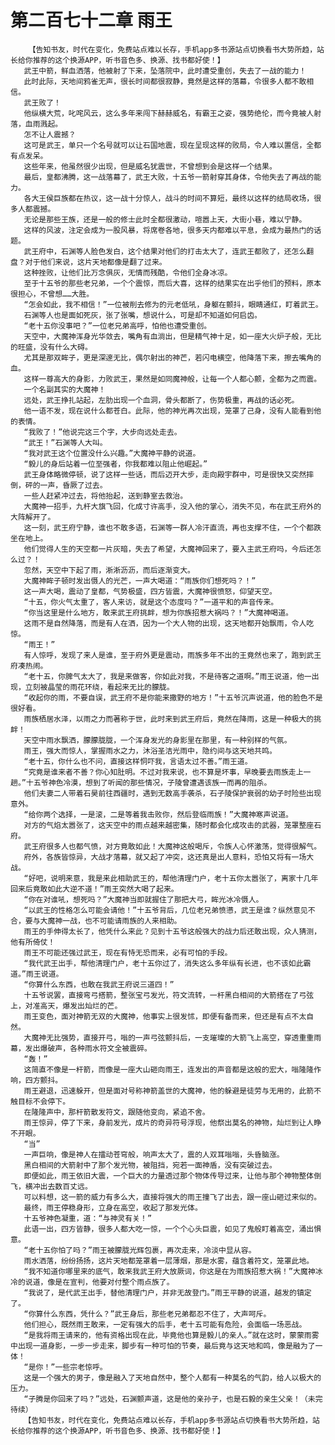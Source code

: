 # 第二百七十二章 雨王
        【告知书友，时代在变化，免费站点难以长存，手机app多书源站点切换看书大势所趋，站长给你推荐的这个换源APP，听书音色多、换源、找书都好使！】
       武王中箭，鲜血洒落，他被射了下来，坠落院中，此时遭受重创，失去了一战的能力！
       此时此际，天地间鸦雀无声，很长时间都很寂静，竟然是这样的落幕，令很多人都不敢相信。
       武王败了！
       他纵横大荒，叱咤风云，这么多年来闯下赫赫威名，有霸王之姿，强势绝伦，而今竟被人射落，血雨溅起。
       怎不让人震撼？
       这可是武王，单只一个名号就可以让石国地震，现在呈现这样的败局，令人难以置信，全都有点发呆。
       这些年来，他虽然很少出现，但是威名犹震世，不曾想到会是这样一个结果。
       最后，皇都沸腾，这一战落幕了，武王大败，十五爷一箭射穿其身体，令他失去了再战的能力。
       各大王侯巨族都在热议，这一战十分惊人，战斗的时间不算短，最终以这样的结局收场，很多人都震撼。
       无论是那些王族，还是一般的修士此时全都很激动，喧嚣上天，大街小巷，难以宁静。
       这样的风波，注定会成为一股风暴，将席卷各地，很多天内都难以平息，会成为最热门的话题。
       武王府中，石渊等人脸色发白，这个结果对他们的打击太大了，连武王都败了，还怎么翻盘？对于他们来说，这片天地都像是翻了过来。
       这种挫败，让他们比万念俱灰，无情而残酷，令他们全身冰凉。
       至于十五爷的那些老兄弟，一个个震惊，而后大喜，这样的结果实在出乎他们的预料，原本很担心，不曾想……大胜。
       “怎会如此，我不相信！”一位被削去修为的元老低吼，身躯在颤抖，眼睛通红，盯着武王。
       石渊等人也是面如死灰，张了张嘴，想说什么，可是却不知道如何启齿。
       “老十五你没事吧？”一位老兄弟高呼，怕他也遭受重创。
       天空中，大魔神浑身光华敛去，嘴角有血淌出，但是精气神十足，如一座大火炉子般，无比的旺盛，没有什么大碍。
       尤其是那双眸子，更是深邃无比，偶尔射出的神芒，若闪电横空，他降落下来，擦去嘴角的血。
       这样一尊高大的身影，力败武王，果然是如同魔神般，让每一个人都心颤，全都为之而震。
       一个名副其实的大魔神！
       远处，武王挣扎站起，左肋出现一个血洞，骨头都断了，伤势极重，再战的话必死。
       他一语不发，现在说什么都苍白。此际，他的神光再次出现，笼罩了己身，没有人能看到他的表情。
       “我败了！”他说完这三个字，大步向远处走去。
       “武王！”石渊等人大叫。
       “我对武王这个位置没什么兴趣。”大魔神平静的说道。
       “毅儿的身后站着一位至强者，你我都难以阻止他崛起。”
       武王身体略微停顿，说了这样一些话，而后迈开大步，走向殿宇群中，可是很快又突然摔倒，砰的一声，昏厥了过去。
       一些人赶紧冲过去，将他抬起，送到静室去救治。
       大魔神一招手，九杆大旗飞回，化成寸许高手，没入他的掌心，消失不见，布在武王府外的大阵解开了。
       这一刻，武王府宁静，谁也不敢多语，石渊等一群人冷汗直流，再也支撑不住，一个个都跌坐在地上。
       他们觉得人生的天空都一片灰暗，失去了希望，大魔神回来了，要入主武王府吗，今后还怎么过？！
       忽然，天空中下起了雨，淅淅沥沥，而后逐渐变大。
       大魔神眸子顿时发出慑人的光芒，一声大喝道：“雨族你们想死吗？！”
       这一声大喝，震动了皇都，气势极盛，四方皆震，大魔神很愤怒，仰望天空。
       “十五，你火气太重了，客人来访，就是这个态度吗？”一道平和的声音传来。
       “你当这里是什么地方，敢来武王府挑衅，想为你族招惹大祸吗？！”大魔神喝道。
       这雨不是自然降落，而是有人在洒，因为一个大人物的出现，这天地都开始飘雨，令人吃惊。
       “雨王！”
       有人惊呼，发现了来人是谁，至于府外更是震动，雨族多年不出的王竟然也来了，跑到武王府凑热闹。
       “老十五，你脾气太大了，我是来做客，你如此对我，不是待客之道啊。”雨王说道，他一出现，立刻被晶莹的雨花环绕，看起来无比的朦胧。
       “收起你的雨，不要自误，武王府不是你能来撒野的地方！”十五爷沉声说道，他的脸色不是很好看。
       雨族栖居水泽，以雨之力而著称于世，此时来到武王府后，竟然在降雨，这是一种极大的挑衅！
       天空中雨水飘洒，朦朦胧胧，一个浑身发光的身影里在那里，有一种别样的气氛。
       雨王，强大而惊人，掌握雨水之力，沐浴圣洁光雨中，隐约间与这天地共鸣。
       “老十五，你什么也不问，直接这样恫吓我，言语太过不善。”雨王道。
       “究竟是谁来者不善？你心知肚明。不过对我来说，也不算是坏事，早晚要去雨族走上一趟。”十五爷神色冷漠，想到了听闻的那些情况，子陵曾遭遇该族一而再的阻杀。
       他们夫妻二人带着石昊前往西疆时，遇到无数高手袭杀，石子陵保护衰弱的幼子时险些出现意外。
       “给你两个选择，一是滚，二是等着我击败你，然后登临雨族！”大魔神寒声说道。
       对方的气焰太嚣张了，这天空中的雨点越来越密集，随时都会化成攻击的武器，笼罩整座石府。
       武王府很多人也都气愤，对方竟敢如此！大魔神这般喝斥，令族人心怀激荡，觉得很解气。
       府外，各族皆惊异，大战才落幕，就又起了冲突，这还真是出人意料，恐怕又将有一场大战。
       “好吧，说明来意，我是来此相助武王的，帮他清理门户，老十五你太嚣张了，离家十几年回来后竟敢如此大逆不道！”雨王突然大喝了起来。
       “你在对谁吼，想死吗？”大魔神当即就握住了那把大弓，眸光冰冷慑人。
       “以武王的性格怎么可能会请他！”十五爷背后，几位老兄弟愤懑，武王是谁？纵然意见不合，要与大魔神一战，也不可能请雨族的人来相助。
       雨王的手伸得太长了，他凭什么来此？见到十五爷这般强大的战力后还敢出现，众人猜测，他有所倚仗！
       雨王不可能还强过武王，现在有恃无恐而来，必有可怕的手段。
       “我代武王出手，帮他清理门户，老十五你过了，消失这么多年纵有长进，也不该如此霸道。”雨王说道。
       “你算什么东西，也敢在我武王府说三道四！”
       十五爷说罢，直接弯弓搭箭，整张宝弓发光，符文流转，一杆黑白相间的大箭搭在了弓弦上，对准高天，爆发出灿烂的芒。
       雨王变色，面对神箭无双的大魔神，他事实上很发怵，即便有备而来，但还是有点不太自然。
       大魔神无比强势，直接开弓，嗡的一声弓弦颤抖后，一支璀璨的大箭飞上高空，穿透重重雨幕，发出爆破声，各种雨水符文全被震碎。
       “轰！”
       这简直不像是一杆箭，而像是一座大山砸向雨王，连发出的声音都是这般的宏大，嗡隆隆作响，四方颤抖。
       雨王避退，迅速躲开，但是面对号称神箭盖世的大魔神，他的躲避是徒劳与无用的，此箭不触目标不会停下。
       在隆隆声中，那杆箭散发符文，跟随他变向，紧追不舍。
       雨王惊异，停了下来，身前发光，成片的奇异符号浮现，他祭出莫名的神物，灿烂到让人睁不开眼。
       “当”
       一声巨响，像是神人在擂动苍穹般，响声太大了，震的人双耳嗡嗡，头昏脑涨。
       黑白相间的大箭射中了那个发光物，被阻挡，宛若一面神盾，没有突破过去。
       即便如此，雨王依旧大震，一个巨大的力量透过那个物体传导过来，让他与那个神物整体倒飞，横冲出去数百丈远。
       可以料想，这一箭的威力有多么大，直接将强大的雨王撞飞了出去，跟一座山砸过来似的。
       最终，雨王停稳身形，立身在高空，收起了那发光体。
       十五爷神色凝重，道：“与神灵有关！”
       此语一出，四方皆静，很多人都大吃一惊，一个个心头巨震，如见了鬼般盯着高空，涌出惧意。
       “老十五你怕了吗？”雨王被朦胧光辉包裹，再次走来，冷淡中显从容。
       雨水洒落，纷纷扬扬，这片天地都笼罩着一层薄烟，那是水雾，蕴含着符文，笼罩此地。
       “我不知道你哪里来的底气，敢来我武王府大放厥词，你这是在为雨族招惹大祸！”大魔神冰冷的说道，像是在宣判，他要对付整个雨点族了。
       “我说了，是代武王出手，替他清理门户，并非无故登门。”雨王平静的说道，越发的镇定了。
       “你算什么东西，凭什么？”武王身后，那些老兄弟都忍不住了，大声呵斥。
       他们担心，既然雨王敢来，一定有强大的后手，老十五可能有危险，会面临一场恶战。
       “是我将雨王请来的，他有资格出现在此，毕竟他也算是毅儿的亲人。”就在这时，蒙蒙雨雾中出现一道身影，一步一步走来，脚步有一种可怕的节奏，最后竟与这天地和鸣，像是融为了一体！
       “是你！”一些宗老惊呼。
       这是一个强大的男子，像是融入了天地自然中，整个人都有一种莫名的气韵，给人以极大的压力。
       “子腾是你回来了吗？”远处，石渊颤声道，这是他的亲孙子，也是石毅的亲生父亲！（未完待续）
       【告知书友，时代在变化，免费站点难以长存，手机app多书源站点切换看书大势所趋，站长给你推荐的这个换源APP，听书音色多、换源、找书都好使！】